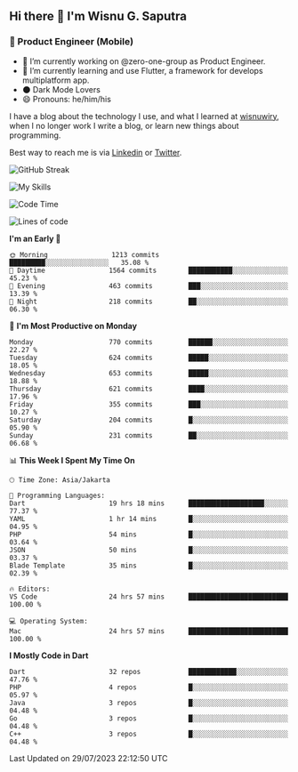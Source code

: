 ## Hi there 👋 I'm Wisnu G. Saputra

### :mobile_phone_off: Product Engineer (Mobile)

- 🔭 I’m currently working on @zero-one-group as Product Engineer.
- 🌱 I’m currently learning and use Flutter, a framework for develops multiplatform app.
- 🌑 Dark Mode Lovers
- 😄 Pronouns: he/him/his

I have a blog about the technology I use, and what I learned at [wisnuwiry](https://wisnuwiry.space/), when I no longer work I write a blog, or learn new things about programming.

Best way to reach me is via [Linkedin](https://www.linkedin.com/in/wisnu-saputra/) or [Twitter](https://twitter.com/wisnuwiry).

![GitHub Streak](https://streak-stats.demolab.com?user=wisnuwiry&theme=dark&hide_border=true)

![My Skills](https://skillicons.dev/icons?i=dart,flutter,kotlin,swift,go,js,css,neovim,git,linux&perline=5)

<!--START_SECTION:waka-->
![Code Time](http://img.shields.io/badge/Code%20Time-612%20hrs%2059%20mins-blue)

![Lines of code](https://img.shields.io/badge/From%20Hello%20World%20I%27ve%20Written-4.6%20million%20lines%20of%20code-blue)

**I'm an Early 🐤** 

```text
🌞 Morning                1213 commits        █████████░░░░░░░░░░░░░░░░   35.08 % 
🌆 Daytime                1564 commits        ███████████░░░░░░░░░░░░░░   45.23 % 
🌃 Evening                463 commits         ███░░░░░░░░░░░░░░░░░░░░░░   13.39 % 
🌙 Night                  218 commits         ██░░░░░░░░░░░░░░░░░░░░░░░   06.30 % 
```
📅 **I'm Most Productive on Monday** 

```text
Monday                   770 commits         ██████░░░░░░░░░░░░░░░░░░░   22.27 % 
Tuesday                  624 commits         █████░░░░░░░░░░░░░░░░░░░░   18.05 % 
Wednesday                653 commits         █████░░░░░░░░░░░░░░░░░░░░   18.88 % 
Thursday                 621 commits         ████░░░░░░░░░░░░░░░░░░░░░   17.96 % 
Friday                   355 commits         ███░░░░░░░░░░░░░░░░░░░░░░   10.27 % 
Saturday                 204 commits         █░░░░░░░░░░░░░░░░░░░░░░░░   05.90 % 
Sunday                   231 commits         ██░░░░░░░░░░░░░░░░░░░░░░░   06.68 % 
```


📊 **This Week I Spent My Time On** 

```text
🕑︎ Time Zone: Asia/Jakarta

💬 Programming Languages: 
Dart                     19 hrs 18 mins      ███████████████████░░░░░░   77.37 % 
YAML                     1 hr 14 mins        █░░░░░░░░░░░░░░░░░░░░░░░░   04.95 % 
PHP                      54 mins             █░░░░░░░░░░░░░░░░░░░░░░░░   03.64 % 
JSON                     50 mins             █░░░░░░░░░░░░░░░░░░░░░░░░   03.37 % 
Blade Template           35 mins             █░░░░░░░░░░░░░░░░░░░░░░░░   02.39 % 

🔥 Editors: 
VS Code                  24 hrs 57 mins      █████████████████████████   100.00 % 

💻 Operating System: 
Mac                      24 hrs 57 mins      █████████████████████████   100.00 % 
```

**I Mostly Code in Dart** 

```text
Dart                     32 repos            ████████████░░░░░░░░░░░░░   47.76 % 
PHP                      4 repos             █░░░░░░░░░░░░░░░░░░░░░░░░   05.97 % 
Java                     3 repos             █░░░░░░░░░░░░░░░░░░░░░░░░   04.48 % 
Go                       3 repos             █░░░░░░░░░░░░░░░░░░░░░░░░   04.48 % 
C++                      3 repos             █░░░░░░░░░░░░░░░░░░░░░░░░   04.48 % 
```




 Last Updated on 29/07/2023 22:12:50 UTC
<!--END_SECTION:waka-->
